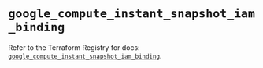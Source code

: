# `google_compute_instant_snapshot_iam_binding`

Refer to the Terraform Registry for docs: [`google_compute_instant_snapshot_iam_binding`](https://registry.terraform.io/providers/hashicorp/google-beta/6.49.2/docs/resources/google_compute_instant_snapshot_iam_binding).
